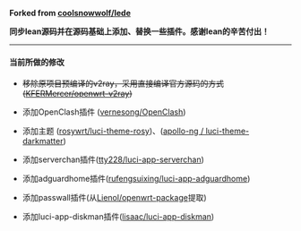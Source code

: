 **Forked from [coolsnowwolf/lede](https://github.com/coolsnowwolf/lede)**

**同步lean源码并在源码基础上添加、替换一些插件。感谢lean的辛苦付出！**

---


#### 当前所做的修改
- ~~移除原项目预编译的v2ray，采用直接编译官方源码的方式 ([KFERMercer/openwrt-v2ray](https://github.com/KFERMercer/openwrt-v2ray))~~

- 添加OpenClash插件 ([vernesong/OpenClash](https://github.com/vernesong/OpenClash))

- 添加主题 ([rosywrt/luci-theme-rosy](https://github.com/rosywrt/luci-theme-rosy))、([apollo-ng
/
luci-theme-darkmatter](https://github.com/apollo-ng/luci-theme-darkmatter))


- 添加serverchan插件([tty228/luci-app-serverchan](https://github.com/tty228/luci-app-serverchan))

- 添加adguardhome插件([rufengsuixing/luci-app-adguardhome](https://github.com/rufengsuixing/luci-app-adguardhome))

- 添加passwall插件(从[Lienol/openwrt-package](https://github.com/Lienol/openwrt-package)提取)

- 添加luci-app-diskman插件([lisaac/luci-app-diskman](https://github.com/lisaac/luci-app-diskman))
